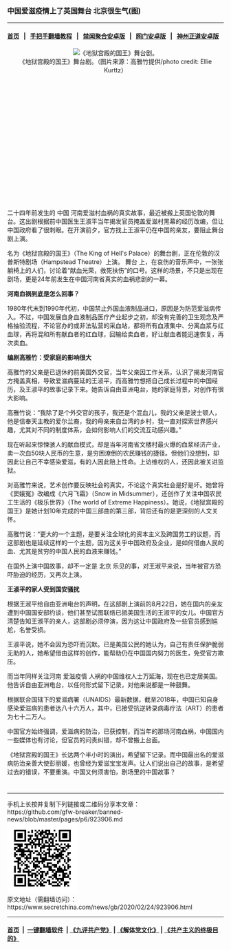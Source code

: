 ### 中国爱滋疫情上了英国舞台 北京很生气(图)
------------------------

#### [首页](https://github.com/gfw-breaker/banned-news/blob/master/README.md) &nbsp;&nbsp;|&nbsp;&nbsp; [手把手翻墙教程](https://github.com/gfw-breaker/guides/wiki) &nbsp;&nbsp;|&nbsp;&nbsp; [禁闻聚合安卓版](https://github.com/gfw-breaker/bn-android) &nbsp;&nbsp;|&nbsp;&nbsp; [网门安卓版](https://github.com/oGate2/oGate) &nbsp;&nbsp;|&nbsp;&nbsp; [神州正道安卓版](https://github.com/SzzdOgate/update) 



<div class="article_right" style="fone-color:#000">
 <p style="text-align:center">
  <img alt="《地狱宫殿的国王》舞台剧。" src="//img3.secretchina.com/pic/2020/2-24/p2634341a316777-ss.jpg" style="height:337px; width:600px"/>
  <br>
   《地狱宫殿的国王》舞台剧。（图片来源：高雅竹提供/photo credit: Ellie Kurttz）
   <span id="hideid" name="hideid" style="color:red;display:none;">
    <span href="https://www.secretchina.com">
    </span>
   </span>
  </br>
 </p>
 <div id="txt-mid1-t21-2017">
  <ins class="adsbygoogle" data-ad-client="ca-pub-1276641434651360" data-ad-slot="2451032099" style="display:inline-block;width:336px;height:280px">
  </ins>
  <div id="SC-22xxx">
  </div>
 </div>
 <p>
  二十四年前发生的
  <span href="https://www.secretchina.com/news/gb/tag/中国" target="_blank">
   中国
  </span>
  河南爱滋村血祸的真实故事，最近被搬上英国伦敦的舞台。这出剧根据前中国医生王淑平当年揭发官员掩盖爱滋村黑幕的经历改编，但让中国政府看了很刺眼。在开演前夕，官方找上王淑平仍在中国的亲友，要阻止舞台剧上演。
  <span id="hideid" name="hideid" style="color:red;display:none;">
   <span href="https://www.secretchina.com">
   </span>
  </span>
 </p>
 <p>
  名为《地狱宫殿的国王》（The King of Hell's Palace）的舞台剧，正在伦敦的汉普斯特剧场（Hampstead Theatre）上演。
  <span href="https://www.secretchina.com/news/gb/tag/舞台" target="_blank">
   舞台
  </span>
  上，在哀伤的音乐声中，一张张躺椅上的人们，讨论着“献血光荣，救死扶伤”的口号。这样的场景，不只是出现在剧场，更是24年前发生在中国河南省真实的血祸悲剧的一幕。
 </p>
 <p>
  <strong>
   河南血祸到底是怎么回事？
  </strong>
 </p>
 <p>
  1980年代末到1990年代初，中国禁止外国血液制品进口，原因是为防范爱滋病传入。不过，中国发展自身血液制品医疗产业起步之初，却没有完善的卫生观念及严格抽验流程，不论官办的或非法私营的采血站，都将所有血液集中、分离血浆与红血球，再将混和所有献血者的红血球，回输给卖血者，好让献血者能迅速恢复，再次卖血。
 </p>
 <p>
  <strong>
   编剧高雅竹：受家庭的影响很大
  </strong>
 </p>
 <p>
  高雅竹的父亲是已退休的前美国外交官，当年父亲因工作关系，认识了揭发河南官方掩盖真相，导致爱滋病蔓延的王淑平，而高雅竹想把自己成长过程中的中国经历，及王淑平的故事记录下来。她告诉自由亚洲电台，她的家庭背景，对创作有很大影响。
 </p>
 <p>
  高雅竹说：“我除了是个外交官的孩子，我还是个混血儿，我的父亲是波士顿人，他是信奉天主教的爱尔兰裔，我的母亲来自台湾的乡村，我一直对探索世界感兴趣，尤其对不同的制度体系，会如何影响人们的交流互动感兴趣。”
 </p>
 <p>
  现在听起来惊悚骇人的献血模式，却是当年河南省文楼村最火爆的血浆经济产业，卖一次血50块人民币的生意，是穷困潦倒的农民赚钱的捷径。但他们没想到，却因此让自己不幸感染爱滋，有的人因此赔上性命。上访维权的人，还因此被关进监狱。
 </p>
 <p>
  对高雅竹来说，艺术创作要反映社会的真实，不论这个真实社会是好是坏。她曾将《窦娥冤》改编成《六月飞霜》（Snow in Midsummer），还创作了关注中国农民工生活的《极乐世界》（The world of Extreme Happiness）。她说，《地狱宫殿的国王》是她计划10年完成的中国三部曲的第三部，背后还有的是更深刻的人文关怀。
 </p>
 <p>
  高雅竹说：“更大的一个主题，是要关注全球化的资本主义及跨国劳工的议题，而这部剧也是延续这样的一个主题，因为这关乎中国政府及企业，是如何借由人民的血、尤其是贫穷的中国人民的血液来赚钱。”
 </p>
 <p>
  在国外上演中国故事，却不一定是
  <span href="https://www.secretchina.com/news/gb/tag/北京" target="_blank">
   北京
  </span>
  乐见的事，对王淑平来说，当年被官方恐吓胁迫的经历，又再次上演。
 </p>
 <p>
  <strong>
   王淑平的家人受到国安骚扰
  </strong>
 </p>
 <p>
  根据王淑平给自由亚洲电台的声明，在这部剧上演前的8月22日，她在国内的亲友遭到中国国安部约谈，他们甚至试图联络已抵美国生活的王淑平的女儿。中国官方清楚告知王淑平的亲人，这部剧必须停演，因为这让中国政府及一些官员感到尴尬，名誉受损。
 </p>
 <p>
  王淑平说，她不会因为恐吓而沉默。已是美国公民的她认为，自己有责任保护脆弱无助的人，她希望借由这样的创作，能帮助仍在中国国内努力的医生，免受官方欺压。
 </p>
 <p>
  而当年同样关注河南
  <span href="https://www.secretchina.com/news/gb/tag/爱滋疫情" target="_blank">
   爱滋疫情
  </span>
  人祸的中国维权人士万延海，现在也已定居美国。他告诉自由亚洲电台，以任何形式留下记录，对他来说都是一种鼓舞。
 </p>
 <p>
  根据联合国辖下的爱滋病署（UNAIDS）最新数据，截至2018年，中国已知自身感染爱滋病的患者达八十六万人，其中，已接受抗逆转录病毒疗法（ART）的患者为七十二万人。
 </p>
 <p>
  中国官方始终强调，爱滋病的防治，已获控制，而当年的那场河南血祸，中国国内一些媒体也有讨论，但官员的问责纠错，却不曾搬上台面。
 </p>
 <p>
  《地狱宫殿的国王》长达两个半小时的演出，希望留下记录。而中国最出名的爱滋病防治亲善大使彭丽媛，也曾经为爱滋宝宝发声。让人们说出自己的故事，是希望过去的错误，不要重演。中国又何须害怕，剧场里的中国故事？
  <center>
   <div>
    <div id="txt-mid2-t22-2017" style="display: block;  max-height: 351px;  overflow: hidden;">
     <div id="SC-21xxx">
     </div>
     <ins class="adsbygoogle" data-ad-client="ca-pub-1276641434651360" data-ad-format="auto" data-ad-slot="4301710469" data-full-width-responsive="true" style="display:block">
     </ins>
    </div>
   </div>
  </center>
  <div style="padding-top:12px;">
  </div>
 </p>
</div>

<hr/>
手机上长按并复制下列链接或二维码分享本文章：<br/>
https://github.com/gfw-breaker/banned-news/blob/master/pages/p6/923906.md <br/>
<a href='https://github.com/gfw-breaker/banned-news/blob/master/pages/p6/923906.md'><img src='https://github.com/gfw-breaker/banned-news/blob/master/pages/p6/923906.md.png'/></a> <br/>
原文地址（需翻墙访问）：https://www.secretchina.com/news/gb/2020/02/24/923906.html


------------------------
#### [首页](https://github.com/gfw-breaker/banned-news/blob/master/README.md) &nbsp;|&nbsp; [一键翻墙软件](https://github.com/gfw-breaker/nogfw/blob/master/README.md) &nbsp;| [《九评共产党》](https://github.com/gfw-breaker/9ping.md/blob/master/README.md#九评之一评共产党是什么) | [《解体党文化》](https://github.com/gfw-breaker/jtdwh.md/blob/master/README.md) | [《共产主义的终极目的》](https://github.com/gfw-breaker/gczydzjmd.md/blob/master/README.md)


<img src='http://gfw-breaker.win/banned-news/pages/p6/923906.md' width='0px' height='0px'/>